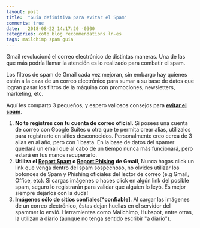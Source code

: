 ```yaml
---
layout: post
title:  "Guía definitiva para evitar el Spam"
comments: true
date:   2018-08-22 14:17:20 -0300
categories: coto blog recommendations ln-es
tags: mailchimp spam guia
---
```

Gmail revolucionó el correo electrónico de distintas maneras. Una de las que más podría llamar la atención es lo realizado para combatir el spam.

Los filtros de spam de Gmail cada vez mejoran, sin embargo hay quienes están a la caza de un correo electrónico para sumar a su base de datos que logran pasar los filtros de la máquina con promociones, newsletters, marketing, etc.

Aquí les comparto 3 pequeños, y espero valiosos consejos para <u><b>evitar el spam</b></u>.

<ol>
	<li>
		<b>No te registres con tu cuenta de correo oficial.</b> Si posees una cuenta de correo con Google Suites u otra que te permita crear alias, utilizalos para registrarte en sitios desconocidos. Personalmente creo cerca de 3 alias en al año, pero con 1 basta. En la base de datos del spamer quedará un email que al cabo de un tiempo nunca más funcionará, pero estará en tus manos recuperarlo.
	</li>
	<li>
		<b>Utiliza el <a target="_blank" href="https://support.google.com/mail/answer/1366858?co=GENIE.Platform%3DiOS&hl=en" target="_blank">Report Spam</a> o <a target="_blank" href="https://support.google.com/mail/answer/8253?hl=en" target="_blank">Report Phising</a> de Gmail</b>, Nunca hagas click un link que venga dentro del spam sospechoso, no olvides utilizar los botonoes de Spam y Phishing oficiales del lector de correo (e.g Gmail, Office, etc). Si cargas imágenes o haces click  en algún link del posible spam, seguro lo registrarán para validar que alguien lo leyó. Es mejor siempre dejarlos con la duda!
	</li>
	<li>
		<b>Imágenes sólo de sitios confiales[^confiable]</b>. Al cargar las imágenes de un correo electrónico, éstas dejan huellas en el servidor del spammer lo envió. Herramientas como Mailchimp, Hubspot, entre otras, la utilizan a diario (aunque no tenga sentido escribir "a diario").
	</li>
</ol>

[^confiable]: En algún monento podría explicar el criterio de confiable.


